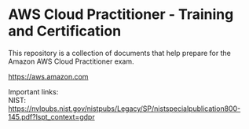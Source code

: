 # AWS Cloud Practitioner - Training and Certification
This repository is a collection of documents that help prepare for the Amazon AWS Cloud Practitioner exam.

https://aws.amazon.com


Important links:  
NIST: https://nvlpubs.nist.gov/nistpubs/Legacy/SP/nistspecialpublication800-145.pdf?lspt_context=gdpr
